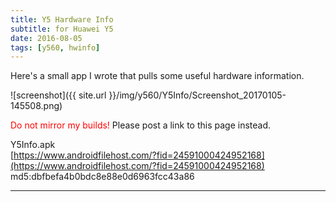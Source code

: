 ```yaml
---
title: Y5 Hardware Info
subtitle: for Huawei Y5
date: 2016-08-05
tags: [y560, hwinfo]
---
```


Here's a small app I wrote that pulls some useful hardware information.

![screenshot]({{ site.url }}/img/y560/Y5Info/Screenshot_20170105-145508.png)

<span style="color:#FF0000;">Do not mirror my builds!</span> Please post a link to this page instead.

Y5Info.apk  
[https://www.androidfilehost.com/?fid=24591000424952168](https://www.androidfilehost.com/?fid=24591000424952168)  
md5:dbfbefa4b0bdc8e88e0d6963fcc43a86

----
